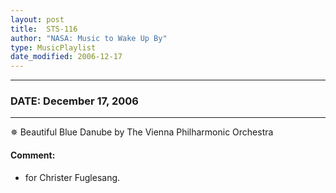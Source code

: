```yaml
---
layout: post
title:  STS-116
author: "NASA: Music to Wake Up By"
type: MusicPlaylist
date_modified: 2006-12-17
---
```


----
### DATE: December 17, 2006
----
✵ Beautiful Blue Danube by The Vienna Philharmonic Orchestra

#### Comment:
* for Christer Fuglesang.
